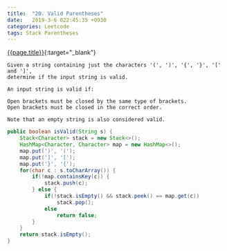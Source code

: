 ```yaml
---
title:  "20. Valid Parentheses"
date:   2019-3-6 022:45:35 +0930
categories: Leetcode
tags: Stack Parentheses
---
```


[{{page.title}}](https://leetcode.com/problems/valid-parentheses/){:target="_blank"}

    Given a string containing just the characters '(', ')', '{', '}', '[' and ']',
    determine if the input string is valid.

    An input string is valid if:

    Open brackets must be closed by the same type of brackets.
    Open brackets must be closed in the correct order.

    Note that an empty string is also considered valid.

```java
public boolean isValid(String s) {
    Stack<Character> stack = new Stack<>();
    HashMap<Character, Character> map = new HashMap<>();
    map.put(')', '(');
    map.put(']', '[');
    map.put('}', '{');
    for(char c : s.toCharArray()) {
        if(!map.containsKey(c)) {
            stack.push(c);
        } else {
            if(!stack.isEmpty() && stack.peek() == map.get(c))
                stack.pop();
            else
                return false;
        }
    }
    return stack.isEmpty();
}
```
